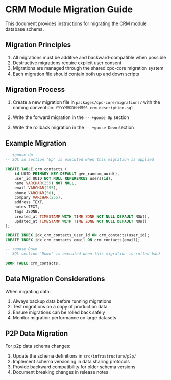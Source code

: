 # CRM Module Migration Guide

This document provides instructions for migrating the CRM module database schema.

## Migration Principles

1. All migrations must be additive and backward-compatible when possible
2. Destructive migrations require explicit user consent
3. Migrations are managed through the shared cpc-core migration system
4. Each migration file should contain both up and down scripts

## Migration Process

1. Create a new migration file in `packages/cpc-core/migrations/` with the naming convention:
   `YYYYMMDDHHMMSS_crm_description.sql`

2. Write the forward migration in the `-- +goose Up` section
3. Write the rollback migration in the `-- +goose Down` section

## Example Migration

```sql
-- +goose Up
-- SQL in section 'Up' is executed when this migration is applied

CREATE TABLE crm_contacts (
    id UUID PRIMARY KEY DEFAULT gen_random_uuid(),
    user_id UUID NOT NULL REFERENCES users(id),
    name VARCHAR(255) NOT NULL,
    email VARCHAR(255),
    phone VARCHAR(50),
    company VARCHAR(255),
    address TEXT,
    notes TEXT,
    tags JSONB,
    created_at TIMESTAMP WITH TIME ZONE NOT NULL DEFAULT NOW(),
    updated_at TIMESTAMP WITH TIME ZONE NOT NULL DEFAULT NOW()
);

CREATE INDEX idx_crm_contacts_user_id ON crm_contacts(user_id);
CREATE INDEX idx_crm_contacts_email ON crm_contacts(email);

-- +goose Down
-- SQL section 'Down' is executed when this migration is rolled back

DROP TABLE crm_contacts;
```

## Data Migration Considerations

When migrating data:
1. Always backup data before running migrations
2. Test migrations on a copy of production data
3. Ensure migrations can be rolled back safely
4. Monitor migration performance on large datasets

## P2P Data Migration

For p2p data schema changes:
1. Update the schema definitions in `src/infrastructure/p2p/`
2. Implement schema versioning in data sharing protocols
3. Provide backward compatibility for older schema versions
4. Document breaking changes in release notes
